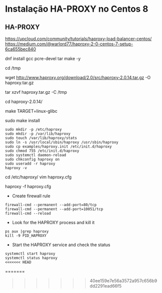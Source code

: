 # Instalação HA-PROXY no Centos 8

## HA-PROXY

https://upcloud.com/community/tutorials/haproxy-load-balancer-centos/
https://medium.com/@warlord77/haproxy-2-0-centos-7-setup-6ca655bec840


dnf install gcc pcre-devel tar make -y

cd /tmp

wget http://www.haproxy.org/download/2.0/src/haproxy-2.0.14.tar.gz -O haproxy.tar.gz

tar xzvf haproxy.tar.gz -C /tmp

cd haproxy-2.0.14/

make TARGET=linux-glibc

sudo make install

```
sudo mkdir -p /etc/haproxy
sudo mkdir -p /var/lib/haproxy 
sudo touch /var/lib/haproxy/stats
sudo ln -s /usr/local/sbin/haproxy /usr/sbin/haproxy
sudo cp examples/haproxy.init /etc/init.d/haproxy
sudo chmod 755 /etc/init.d/haproxy
sudo systemctl daemon-reload
sudo chkconfig haproxy on
sudo useradd -r haproxy
haproxy -v
```

cd /etc/haproxy/
vim haproxy.cfg

haproxy -f haproxy.cfg

- Create firewall rule
```
firewall-cmd --permanent --add-port=80/tcp
firewall-cmd --permanent --add-port=10051/tcp
firewall-cmd --reload
```

- Look for the HAPROXY process and kill it 

```
ps aux |grep haproxy
kill -9 PID_HAPROXY
```


- Start the HAPROXY service and check the status

```
systemctl start haproxy
systemctl status haproxy
<<<<<<< HEAD
```
=======
>>>>>>> 40ee159e7e56a3572a957c656b9dd2291ead66f5
